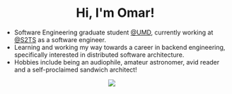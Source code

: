 <h1 align="center"> Hi, I'm Omar!</a> </h1>

<!-- <h3> About Me </h3> -->

- Software Engineering graduate student [@UMD](https://www.umd.edu/), currently working at [@S2TS](https://s2ts.umd.edu/) as a software engineer. 
- Learning and working my way towards a career in backend engineering, specifically interested in distributed software architecture.
- Hobbies include being an audiophile, amateur astronomer, avid reader and a self-proclaimed sandwich architect!


 <p align="center"> 
 <!-- <a href="mailto:omarkhantlp@gmail.com"><img src="https://img.shields.io/badge/gmail-%23D14836.svg?&style=for-the-badge&logo=gmail&logoColor=white" /></a>&nbsp;&nbsp;&nbsp;&nbsp; 
  <a href="https://www.instagram.com/ris_tlp/"><img src="https://img.shields.io/badge/instagram-%23dc2743.svg?&style=for-the-badge&logo=instagram&logoColor=white" /></a>&nbsp;&nbsp;&nbsp;&nbsp; -->
  <a href="https://www.linkedin.com/in/omar-pk/"><img src="https://img.shields.io/badge/linkedin-%230077B5.svg?&style=for-the-badge&logo=linkedin&logoColor=white" /></a>&nbsp;&nbsp;&nbsp;&nbsp;
  </a>
</p> 



<!--
<p align="center">
  <img src="https://github-readme-stats.vercel.app/api?username=ris-tlp&show_icons=true&theme=radical&include_all_commits=true&count_private=true&custom_title=GitHub%20Statistics&hide=stars,contribs"> </img>
</p>-->


<!--<p align="center">
<a href="https://github.com/anuraghazra/github-readme-stats">
  <img align="center" src="https://github-readme-stats.vercel.app/api/top-langs?username=ris-tlp&show_icons=true&locale=en&layout=compact&theme=radical&count_private=true&exclude_repo=course_projects&langs_count=10&hide=html,c%23,css,swift,kotlin,objective-c,lua,java" alt="ris-tlp" />
</a>  -->
<!--
<a href="https://github.com/anuraghazra/github-readme-stats">
  <img align="center" src="https://github-readme-stats.vercel.app/api/top-langs?username=ris-tlp&show_icons=true&locale=en&layout=compact&theme=radical&langs_count=6&custom_title=Academic%20Projects" alt="ris-tlp" />
</a> 
</p>
-->




<!--

<p align="center"><img align="center" src="https://github-readme-stats.vercel.app/api?username=ris-tlp&show_icons=true&locale=en" alt="ris-tlp" /></p>

[![trophy](https://github-profile-trophy.vercel.app/?username=ris-tlp)](https://github.com/ryo-ma/github-profile-trophy)
https://github.com/Ileriayo/markdown-badges#ci
-->
